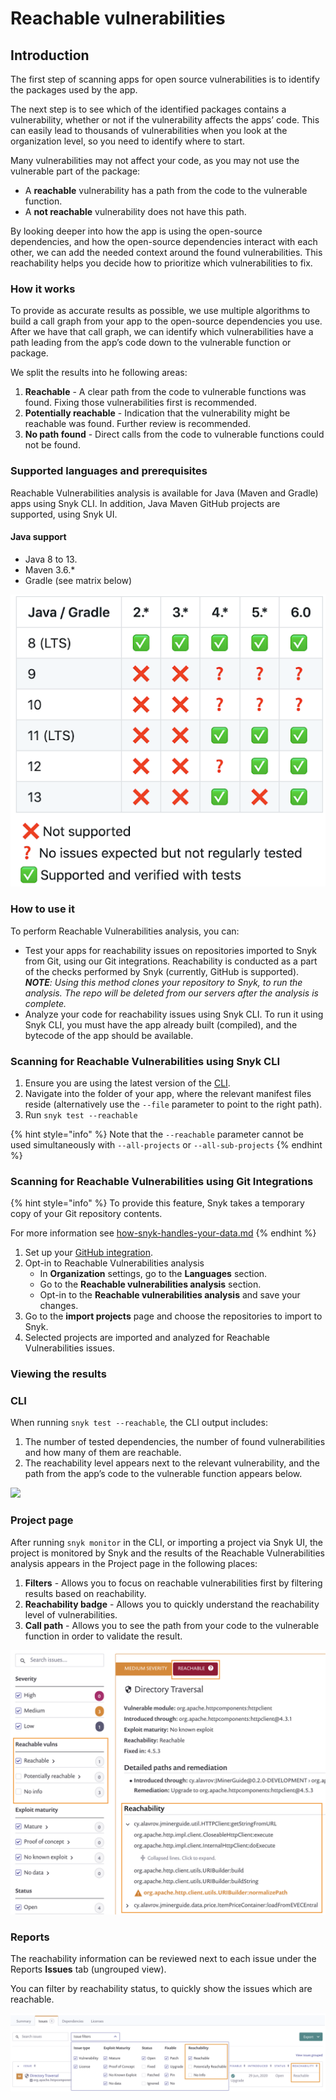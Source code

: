 # Reachable vulnerabilities

## Introduction

The first step of scanning apps for open source vulnerabilities is to identify the packages used by the app.

The next step is to see which of the identified packages contains a vulnerability, whether or not if the vulnerability affects the apps’ code. This can easily lead to thousands of vulnerabilities when you look at the organization level, so you need to identify where to start.

Many vulnerabilities may not affect your code, as you may not use the vulnerable part of the package:

* A **reachable** vulnerability has a path from the code to the vulnerable function.
* A **not reachable** vulnerability does not have this path.

By looking deeper into how the app is using the open-source dependencies, and how the open-source dependencies interact with each other, we can add the needed context around the found vulnerabilities. This reachability helps you decide how to prioritize which vulnerabilities to fix.

### How it works

To provide as accurate results as possible, we use multiple algorithms to build a call graph from your app to the open-source dependencies you use. After we have that call graph, we can identify which vulnerabilities have a path leading from the app’s code down to the vulnerable function or package.

We split the results into he following areas:

1. **Reachable** - A clear path from the code to vulnerable functions was found. Fixing those vulnerabilities first is recommended.
2. **Potentially reachable** - Indication that the vulnerability might be reachable was found. Further review is recommended.
3. **No path found** - Direct calls from the code to vulnerable functions could not be found.

### Supported languages and prerequisites

Reachable Vulnerabilities analysis is available for Java (Maven and Gradle) apps using Snyk CLI. In addition, Java Maven GitHub projects are supported, using Snyk UI.

#### Java support

* Java 8 to 13.
* Maven 3.6.\*
* Gradle (see matrix below)

![](../../../.gitbook/assets/image1-1-.png)

### How to use it

To perform Reachable Vulnerabilities analysis, you can:

* Test your apps for reachability issues on repositories imported to Snyk from Git, using our Git integrations. Reachability is conducted as a part of the checks performed by Snyk (currently, GitHub is supported). _**NOTE**: Using this method clones your repository to Snyk, to run the analysis. The repo will be deleted from our servers after the analysis is complete._
* Analyze your code for reachability issues using Snyk CLI. To run it using Snyk CLI, you must have the app already built (compiled), and the bytecode of the app should be available.

### Scanning for Reachable Vulnerabilities using Snyk CLI

1. Ensure you are using the latest version of the [CLI](https://www.npmjs.com/package/snyk).
2. Navigate into the folder of your app, where the relevant manifest files reside (alternatively use the `--file` parameter to point to the right path).
3. Run `snyk test --reachable`

{% hint style="info" %}
Note that the `--reachable` parameter cannot be used simultaneously with `--all-projects` or `--all-sub-projects`
{% endhint %}

### Scanning for Reachable Vulnerabilities using Git Integrations

{% hint style="info" %}
To provide this feature, Snyk takes a temporary copy of your Git repository contents.

For more information see [how-snyk-handles-your-data.md](../../../more-info/how-snyk-handles-your-data.md "mention")
{% endhint %}

1. Set up your [GitHub integration](https://docs.snyk.io/integrations/git-repository-scm-integrations/github-integration).
2. Opt-in to Reachable Vulnerabilities analysis
   * In **Organization** settings, go to the **Languages** section.
   * Go to the **Reachable vulnerabilities analysis** section.
   * Opt-in to the **Reachable vulnerabilities analysis** and save your changes.
3. Go to the **import projects** page and choose the repositories to import to Snyk.
4. Selected projects are imported and analyzed for Reachable Vulnerabilities issues.

### Viewing the results

### CLI

When running `snyk test --reachable`_,_ the CLI output includes:

1. The number of tested dependencies, the number of found vulnerabilities and how many of them are reachable.
2. The reachability level appears next to the relevant vulnerability, and the path from the app’s code to the vulnerable function appears below.

![](<../../../.gitbook/assets/screen\_shot\_2020-06-30\_at\_12.59.23 (2) (2) (2) (2) (2) (2) (2) (2) (2) (1) (1) (1) (1) (1) (1) (1) (1) (1) (8).png>)

### Project page

After running `snyk monitor` in the CLI, or importing a project via Snyk UI, the project is monitored by Snyk and the results of the Reachable Vulnerabilities analysis appears in the Project page in the following places:

1. **Filters** - Allows you to focus on reachable vulnerabilities first by filtering results based on reachability.
2. **Reachability badge** - Allows you to quickly understand the reachability level of vulnerabilities.
3. **Call path** - Allows you to see the path from your code to the vulnerable function in order to validate the result.

![](../../../.gitbook/assets/project.png)

### Reports

The reachability information can be reviewed next to each issue under the Reports **Issues** tab (ungrouped view).

You can filter by reachability status, to quickly show the issues which are reachable.

![](../../../.gitbook/assets/blobid0.png)
